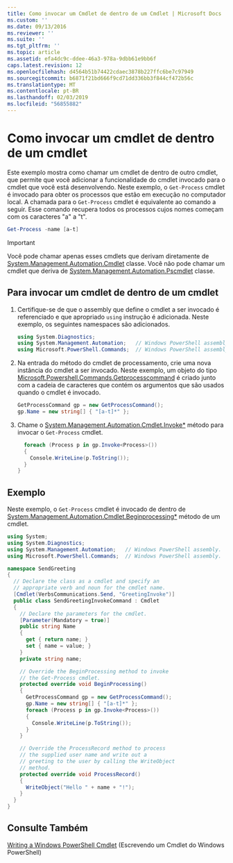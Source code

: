 ```yaml
---
title: Como invocar um Cmdlet de dentro de um Cmdlet | Microsoft Docs
ms.custom: ''
ms.date: 09/13/2016
ms.reviewer: ''
ms.suite: ''
ms.tgt_pltfrm: ''
ms.topic: article
ms.assetid: efa4dc9c-ddee-46a3-978a-9dbb61e9bb6f
caps.latest.revision: 12
ms.openlocfilehash: d4564b51b74422cdaec3878b227ffc6be7c97949
ms.sourcegitcommit: b6871f21bd666f9cd71dd336bb3f844cf472b56c
ms.translationtype: MT
ms.contentlocale: pt-BR
ms.lasthandoff: 02/03/2019
ms.locfileid: "56855882"
---
```

# <a name="how-to-invoke-a-cmdlet-from-within-a-cmdlet"></a>Como invocar um cmdlet de dentro de um cmdlet

Este exemplo mostra como chamar um cmdlet de dentro de outro cmdlet, que permite que você adicionar a funcionalidade do cmdlet invocado para o cmdlet que você está desenvolvendo. Neste exemplo, o `Get-Process` cmdlet é invocado para obter os processos que estão em execução no computador local. A chamada para o `Get-Process` cmdlet é equivalente ao comando a seguir. Esse comando recupera todos os processos cujos nomes começam com os caracteres "a" a "t".

```powershell
Get-Process -name [a-t]
```

> [!IMPORTANT]
> Você pode chamar apenas esses cmdlets que derivam diretamente de [System.Management.Automation.Cmdlet](/dotnet/api/System.Management.Automation.Cmdlet) classe. Você não pode chamar um cmdlet que deriva de [System.Management.Automation.Pscmdlet](/dotnet/api/System.Management.Automation.PSCmdlet) classe.

## <a name="to-invoke-a-cmdlet-from-within-a-cmdlet"></a>Para invocar um cmdlet de dentro de um cmdlet

1. Certifique-se de que o assembly que define o cmdlet a ser invocado é referenciado e que apropriado `using` instrução é adicionada. Neste exemplo, os seguintes namespaces são adicionados.

    ```csharp
    using System.Diagnostics;
    using System.Management.Automation;   // Windows PowerShell assembly.
    using Microsoft.PowerShell.Commands;  // Windows PowerShell assembly.
    ```

2. Na entrada do método do cmdlet de processamento, crie uma nova instância do cmdlet a ser invocado. Neste exemplo, um objeto do tipo [Microsoft.Powershell.Commands.Getprocesscommand](/dotnet/api/Microsoft.PowerShell.Commands.GetProcessCommand) é criado junto com a cadeia de caracteres que contém os argumentos que são usados quando o cmdlet é invocado.

    ```csharp
    GetProcessCommand gp = new GetProcessCommand();
    gp.Name = new string[] { "[a-t]*" };
    ```

3. Chame o [System.Management.Automation.Cmdlet.Invoke*](/dotnet/api/System.Management.Automation.Cmdlet.Invoke) método para invocar o `Get-Process` cmdlet.

    ```csharp
      foreach (Process p in gp.Invoke<Process>())
      {
        Console.WriteLine(p.ToString());
      }
    }
    ```

## <a name="example"></a>Exemplo

Neste exemplo, o `Get-Process` cmdlet é invocado de dentro de [System.Management.Automation.Cmdlet.Beginprocessing*](/dotnet/api/System.Management.Automation.Cmdlet.BeginProcessing) método de um cmdlet.

```csharp
using System;
using System.Diagnostics;
using System.Management.Automation;   // Windows PowerShell assembly.
using Microsoft.PowerShell.Commands;  // Windows PowerShell assembly.

namespace SendGreeting
{
  // Declare the class as a cmdlet and specify an
  // appropriate verb and noun for the cmdlet name.
  [Cmdlet(VerbsCommunications.Send, "GreetingInvoke")]
  public class SendGreetingInvokeCommand : Cmdlet
  {
    // Declare the parameters for the cmdlet.
    [Parameter(Mandatory = true)]
    public string Name
    {
      get { return name; }
      set { name = value; }
    }
    private string name;

    // Override the BeginProcessing method to invoke
    // the Get-Process cmdlet.
    protected override void BeginProcessing()
    {
      GetProcessCommand gp = new GetProcessCommand();
      gp.Name = new string[] { "[a-t]*" };
      foreach (Process p in gp.Invoke<Process>())
      {
        Console.WriteLine(p.ToString());
      }
    }

    // Override the ProcessRecord method to process
    // the supplied user name and write out a
    // greeting to the user by calling the WriteObject
    // method.
    protected override void ProcessRecord()
    {
      WriteObject("Hello " + name + "!");
    }
  }
}
```

## <a name="see-also"></a>Consulte Também

[Writing a Windows PowerShell Cmdlet](./writing-a-windows-powershell-cmdlet.md) (Escrevendo um Cmdlet do Windows PowerShell)
